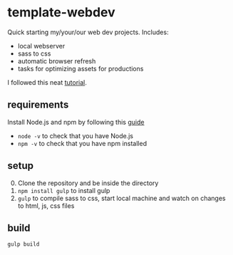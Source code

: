 # template-webdev
Quick starting my/your/our web dev projects. Includes:
* local webserver
* sass to css
* automatic browser refresh
* tasks for optimizing assets for productions

I followed this neat [tutorial](https://css-tricks.com/gulp-for-beginners/).

## requirements
Install Node.js and npm by following this [guide](https://www.npmjs.com/get-npm)
* `node -v` to check that you have Node.js
* `npm -v` to check that you have npm installed

## setup
0. Clone the repository and be inside the directory
1. `npm install gulp` to install gulp 
2. `gulp` to compile sass to css, start local machine and watch on changes to html, js, css files

## build
`gulp build`


